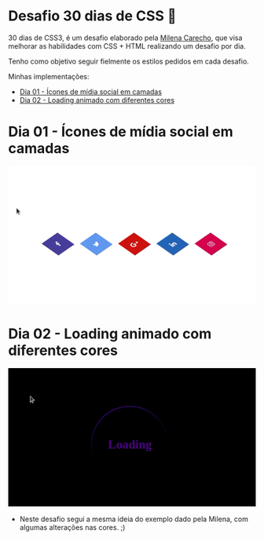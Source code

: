 # Desafio 30 dias de CSS :rocket:
30 dias de CSS3, é um desafio elaborado pela [Milena Carecho](https://github.com/MilenaCarecho), que visa melhorar as habilidades com CSS + HTML realizando um desafio por dia. 

Tenho como objetivo seguir fielmente os estilos pedidos em cada desafio.

Minhas implementações:

- [Dia 01 - Ícones de mídia social em camadas](#dia-01---ícone-de-mídia-social-em-camadas)
- [Dia 02 - Loading animado com diferentes cores](#dia-02---loading-animado-com-diferentes-cores)


# Dia 01 - Ícones de mídia social em camadas

![Alt text](https://github.com/natanhermes/30dias-css/blob/master/Desafios/dia-01/dia01-gif.gif)


# Dia 02 - Loading animado com diferentes cores

![Alt text](https://github.com/natanhermes/30dias-css/blob/master/Desafios/dia-02/dia02-gif.gif)

 * Neste desafio segui a mesma ideia do exemplo dado pela Milena, com algumas alterações nas cores. ;)
